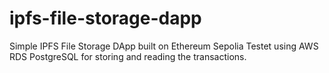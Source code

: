 # ipfs-file-storage-dapp
Simple IPFS File Storage DApp built on Ethereum Sepolia Testet using AWS RDS PostgreSQL for storing and reading the transactions.
